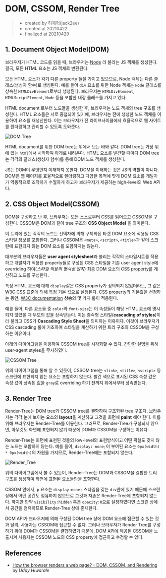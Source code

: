 # DOM, CSSOM, Render Tree

> - created by 허재혁(jack2ee)
> - created at 20210422
> - finalized at 20210429

## 1. Document Object Model(DOM)

브라우저가 HTML 코드를 읽을 때, 브라우저는 [Node](https://developer.mozilla.org/en-US/docs/Web/API/Node) 라 불리는 JS 객체를 생성한다.
결국, 모든 HTML 요소는 JS 객체로 변환된다.

모든 HTML 요소가 각기 다른 property 들을 가지고 있으므로, Node 객체는 다른 클래스(생성자 함수)로 생성된다.
예를 들어 `div` 요소를 위한 Node 객체는 `Node` 클래스를 상속한 `HTMLDivElement`로부터 생성된다.
브라우저는 `HTMLDivElement`, `HTMLScriptElement`, `Node` 등을 포함한 내장 클래스를 가지고 있다.

HTML document 로부터 노드들을 생성한 후, 브라우저는 노드 객체의 tree 구조를 생성한다.
HTML 요소들은 서로 중첩되어 있기에, 브라우저는 전에 생성한 노드 객체를 이용하여 요소를 재생산한다.
이는 브라우저가 전 라이프사이클에서 효율적으로 웹 사이트를 렌더링하고 관리할 수 있도록 도와준다.

![DOM Tree](./images/DOM-Tree.png)

HTML document를 위한 DOM tree는 위에서 보는 바와 같다.
DOM tree는 가장 위에 있는 `html`에서 시작하여 아래로 내려온다.
HTML 요소를 발견할 때마다 DOM tree는 각각의 클래스(생성자 함수)를 통해 DOM 노드 객체를 생성한다.

JS는 DOM이 무엇인지 이해하지 못한다. DOM을 이해하는 것은 JS의 역할이 아니다.
DOM은 웹 페이지를 효율적으로 렌더링하고 다양한 목적에 맞게 DOM 요소를 개발자가 역동적으로 조작하기 수월하게 하고자 브라우저가 제공하는 high-level의 Web API다.

## 2. CSS Object Model(CSSOM)

DOM을 구성하고 난 후, 브라우저는 모든 소스로부터 CSS를 읽어오고 CSSOM을 구성한다.
CSSOM은 DOM과 같이 tree 구조의 **CSS Object Model** 을 의미한다.

이 트리에 있는 각각의 노드는 선택자에 의해 구체화된 타켓 DOM 요소에 적용될 CSS 스타일 정보를 포함한다.
그러나 CSSOM은 `<meta>`, `<script>`, `<title>`과 같이 스크린에 표현되지 않는 DOM 요소를 포함하지는 않는다.

대부분의 브라우저들은 **user agent stylesheet**라 불리는 각각의 스타일시트를 적용하고 개발자가 적용한 property들로 구성된 CSS 스타일을
기존 user agent style에 overriding 하여(_스타일 적용의 명시성 원칙_) 최종 DOM 요소의 CSS property를 계산하고 노드를 구성한다.

특정 HTML 요소에 대해 `display`같은 CSS property가 정의되지 않았더라도, 그 값은 [W3C CSS](https://www.w3.org/Style/CSS/) 표준에 의해 특정 기본 값으로 설정된다.
CSS property의 기본값을 선정하는 동안, [W3C documentation](https://www.w3.org/TR/CSS1/#inheritance) **상송**의 몇 가지 룰이 적용된다.

예를 들어, 다른 요소들 중 `color`와 `font-size`는 이 속성들이 해당 HTML 요소에 명시되지 않았을 때 부모의 값을 상속받는다.
이는 종속형 스타일(**cascading of styles**)이라 불리고 CSS가 **Cascading Style Sheet**을 의미하는 이유이다.
이것이 브라우저가 CSS cascading 룰에 기초하여 스타일을 계산하기 위한 트리 구조의 CSSOM을 구성하는 이유이다.

아래의 다이어그램을 이용하여 CSSOM tree를 시각화할 수 있다.
간단한 설명을 위해 user-agent styles을 무시하였다.

![CSSOM Tree](./images/CSSOM-Tree.png)

위의 다이어그램을 통해 알 수 있듯이, CSSOM tree는 `<link>`, `<title>`, `<script>` 등 스크린에 표현되지 않는 요소는 포함하지 않는다.
빨간 색으로 표시된 CSS 속성 값은 속성 값이 상속된 값을 `gray`로 overriding 하기 전까지 위에서부터 상속받는다.

## 3. Render Tree

Render-Tree는 DOM tree와 CSSOM tree를 결함하여 구조화된 tree 구조다.
브라우저는 각각 눈에 보이는 요소의 **layout**을 계산하고 그것을 화면에 **paint** 해야 한다. 이를 위해 브라우저는 Render-Tree를 이용한다.
그러므로, Render-Tree가 구성되지 않으면, 아무것도 화면에 표현되지 않기 때문에 DOM과 CSSOM을 구성하는 이유다.

Render-Tree는 화면에 표현된 것들의 low-level의 표현방식이고 어떤 픽샐도 갖지 않는 노드는 포함하지 않는다.
예를 들어, `display: none;`이 부여된 요소는 `0px(width) * 0px(width)`의 차원을 가지므로, Render-Tree에는 포함되지 않는다.

![Render_Tree](./images/Render-Tree.png)

위의 다이어그램에서 볼 수 있듯이, Render-Tree는 DOM과 CSSOM을 결합한 트리 구조를 생성하며 화면에 표현된 요소들만을 포함한다.

CSSOM 안에서, `p` 요소는 `display:none;` 스타일을 갖는 `div`안에 있기 때문에 스크린 상에서 어떤 공간도 점유하지 않으므로 그것과 자손은 Render-Tree에 포함되지 않는다.
하지만 만약 `visibility:hidden` 혹은 `opacity:0`으로 설정하였다면 스크린 상에서 공간을 점유하므로 Render-Tree 상에 존재한다.

DOM API가 브라우저에 의해 구성된 DOM tree 상에 DOM 요소에 접근할 수 있는 것과 달리, 사용자는 CSSOM에 접근할 수 없다.
그러나 브라우저가 Render Tree를 구성하기 휘애 DOM과 CSSOM을 결합하였기 때문에, DOM API에 제공된 CSSOM을 노출시켜 사용자는 CSSOM 노드의 CSS property에 접근하고 수정할 수 있다.

## References

- [How the browser renders a web page? - DOM, CSSOM, and Rendering](https://medium.com/jspoint/how-the-browser-renders-a-web-page-dom-cssom-and-rendering-df10531c9969) by _Uday Hiwarale_
